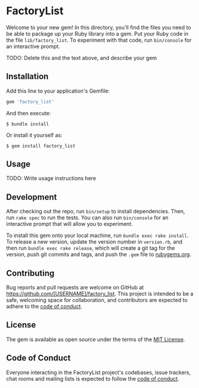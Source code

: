 # FactoryList

Welcome to your new gem! In this directory, you'll find the files you need to be able to package up your Ruby library into a gem. Put your Ruby code in the file `lib/factory_list`. To experiment with that code, run `bin/console` for an interactive prompt.

TODO: Delete this and the text above, and describe your gem

## Installation

Add this line to your application's Gemfile:

```ruby
gem 'factory_list'
```

And then execute:

    $ bundle install

Or install it yourself as:

    $ gem install factory_list

## Usage

TODO: Write usage instructions here

## Development

After checking out the repo, run `bin/setup` to install dependencies. Then, run `rake spec` to run the tests. You can also run `bin/console` for an interactive prompt that will allow you to experiment.

To install this gem onto your local machine, run `bundle exec rake install`. To release a new version, update the version number in `version.rb`, and then run `bundle exec rake release`, which will create a git tag for the version, push git commits and tags, and push the `.gem` file to [rubygems.org](https://rubygems.org).

## Contributing

Bug reports and pull requests are welcome on GitHub at https://github.com/[USERNAME]/factory_list. This project is intended to be a safe, welcoming space for collaboration, and contributors are expected to adhere to the [code of conduct](https://github.com/[USERNAME]/factory_list/blob/master/CODE_OF_CONDUCT.md).


## License

The gem is available as open source under the terms of the [MIT License](https://opensource.org/licenses/MIT).

## Code of Conduct

Everyone interacting in the FactoryList project's codebases, issue trackers, chat rooms and mailing lists is expected to follow the [code of conduct](https://github.com/[USERNAME]/factory_list/blob/master/CODE_OF_CONDUCT.md).
